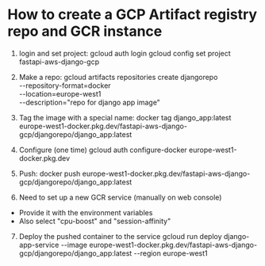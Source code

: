 # How to create a GCP Artifact registry repo and GCR instance

1. login and set project:
gcloud auth login
gcloud config set project fastapi-aws-django-gcp

2. Make a repo:
gcloud artifacts repositories create djangorepo \
  --repository-format=docker \
  --location=europe-west1 \
  --description="repo for django app image"

3. Tag the image with a special name:
docker tag django_app:latest europe-west1-docker.pkg.dev/fastapi-aws-django-gcp/djangorepo/django_app:latest

4. Configure (one time)
gcloud auth configure-docker europe-west1-docker.pkg.dev

5. Push:
docker push europe-west1-docker.pkg.dev/fastapi-aws-django-gcp/djangorepo/django_app:latest

6. Need to set up a new GCR service (manually on web console)
- Provide it with the environment variables
- Also select "cpu-boost" and "session-affinity"


7. Deploy the pushed container to the service
gcloud run deploy django-app-service --image europe-west1-docker.pkg.dev/fastapi-aws-django-gcp/djangorepo/django_app:latest --region europe-west1
